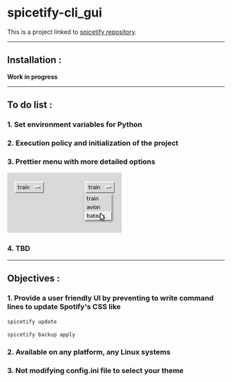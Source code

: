 # spicetify-cli_gui

This is a project linked to [spicetify repository](https://github.com/khanhas/spicetify-cli).

---
## Installation :

**Work in progress**
___
## To do list :
### 1. Set environment variables for Python
### 2. Execution policy and initialization of the project
### 3. Prettier menu with more detailed options

![example menu](menuoption_tkinter.png)

### 4. TBD



___
## Objectives :
### 1. Provide a user friendly UI by preventing to write command lines to update Spotify's CSS like
```
spicetify update
```
```
spicetify backup apply
```
### 2. Available on any platform, any Linux systems
### 3. Not modifying config.ini file to select your theme
